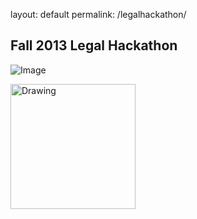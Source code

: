 layout: default
permalink: /legalhackathon/

## Fall 2013 Legal Hackathon 

![Image](https://pbs.twimg.com/media/BV1000XIQAADHvo.jpg)

<img src="https://pbs.twimg.com/media/BV1000XIQAADHvo.jpg)" alt="Drawing" style="width: 200px;"/>
